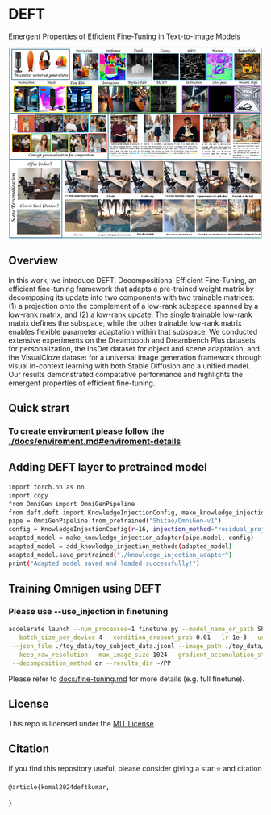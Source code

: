 # DEFT
Emergent Properties of Efficient Fine-Tuning in Text-to-Image Models

![Emergent Properties of Efficient Fine-Tuning in Text-to-Image Models](assets/teaser.png)

## Overview
In this work, we introduce DEFT, Decompositional Efficient Fine-Tuning, an efficient fine-tuning
framework that adapts a pre-trained weight matrix by decomposing its update into
two components with two trainable matrices: (1) a projection onto the complement
of a low-rank subspace spanned by a low-rank matrix, and (2) a low-rank update.
The single trainable low-rank matrix defines the subspace, while the other trainable
low-rank matrix enables flexible parameter adaptation within that subspace. We
conducted extensive experiments on the Dreambooth and Dreambench Plus datasets
for personalization, the InsDet dataset for object and scene adaptation, and the
VisualCloze dataset for a universal image generation framework through visual
in-context learning with both Stable Diffusion and a unified model. Our results
demonstrated compatative performance and highlights the emergent properties of
efficient fine-tuning.

## Quick strart
### To create enviroment please follow the [./docs/enviroment.md#enviroment-details](https://github.com/MAXNORM8650/DEFT/blob/main/docs/enviroment.md)

## Adding DEFT layer to pretrained model
```bash 
import torch.nn as nn
import copy
from OmniGen import OmniGenPipeline
from deft.deft import KnowledgeInjectionConfig, make_knowledge_injection_adapter, add_knowledge_injection_methods
pipe = OmniGenPipeline.from_pretrained("Shitao/OmniGen-v1")
config = KnowledgeInjectionConfig(r=16, injection_method="residual_projection", target_modules=None, use_gating=True)
adapted_model = make_knowledge_injection_adapter(pipe.model, config)
adapted_model = add_knowledge_injection_methods(adapted_model)
adapted_model.save_pretrained("./knowledge_injection_adapter")
print("Adapted model saved and loaded successfully!")
```
## Training Omnigen using DEFT
### Please use --use_injection in finetuning
```bash
accelerate launch --num_processes=1 finetune.py --model_name_or_path Shitao/OmniGen-v1 \
 --batch_size_per_device 4 --condition_dropout_prob 0.01 --lr 1e-3 --use_injection --lora_rank 8 \
 --json_file ./toy_data/toy_subject_data.jsonl --image_path ./toy_data/images --max_input_length_limit 18000 \
 --keep_raw_resolution --max_image_size 1024 --gradient_accumulation_steps 1 --ckpt_every 100 --epochs 2000 --log_every 1 \
 --decomposition_method qr --results_dir ~/PP
 ```
Please refer to [docs/fine-tuning.md](docs/fine-tuning.md) for more details (e.g. full finetune).
## License
This repo is licensed under the [MIT License](LICENSE). 

## Citation
If you find this repository useful, please consider giving a star ⭐ and citation
```
@article{komal2024deftkumar,

}
```